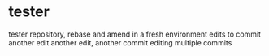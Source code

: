 # tester
tester repository, rebase and amend in a fresh environment
edits to commit
another edit
another edit, another commit
editing multiple commits